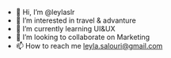 - 👋 Hi, I’m @leylaslr
- 👀 I’m interested in travel & advanture
- 🌱 I’m currently learning UI&UX 
- 💞️ I’m looking to collaborate on Marketing
- 📫 How to reach me leyla.salouri@gmail.com

<!---
leylaslr/leylaslr is a ✨ special ✨ repository because its `README.md` (this file) appears on your GitHub profile.
You can click the Preview link to take a look at your changes.
--->
